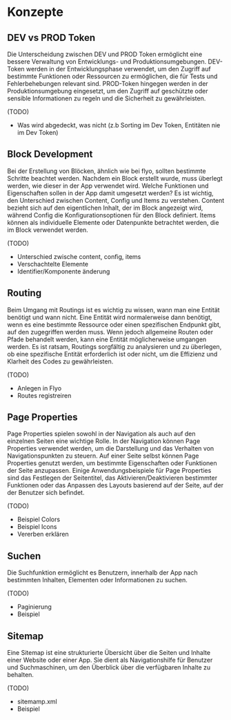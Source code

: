 # Konzepte

## DEV vs PROD Token

Die Unterscheidung zwischen DEV und PROD Token ermöglicht eine bessere Verwaltung von Entwicklungs- und Produktionsumgebungen. DEV-Token werden in der Entwicklungsphase verwendet, um den Zugriff auf bestimmte Funktionen oder Ressourcen zu ermöglichen, die für Tests und Fehlerbehebungen relevant sind. PROD-Token hingegen werden in der Produktionsumgebung eingesetzt, um den Zugriff auf geschützte oder sensible Informationen zu regeln und die Sicherheit zu gewährleisten.

(TODO)

- Was wird abgedeckt, was nicht (z.b Sorting im Dev Token, Entitäten nie im Dev Token)

## Block Development

Bei der Erstellung von Blöcken, ähnlich wie bei flyo, sollten bestimmte Schritte beachtet werden. Nachdem ein Block erstellt wurde, muss überlegt werden, wie dieser in der App verwendet wird. Welche Funktionen und Eigenschaften sollen in der App damit umgesetzt werden? Es ist wichtig, den Unterschied zwischen Content, Config und Items zu verstehen. Content bezieht sich auf den eigentlichen Inhalt, der im Block angezeigt wird, während Config die Konfigurationsoptionen für den Block definiert. Items können als individuelle Elemente oder Datenpunkte betrachtet werden, die im Block verwendet werden.

(TODO)

- Unterschied zwische content, config, items
- Verschachtelte Elemente
- Identifier/Komponente änderung

## Routing

Beim Umgang mit Routings ist es wichtig zu wissen, wann man eine Entität benötigt und wann nicht. Eine Entität wird normalerweise dann benötigt, wenn es eine bestimmte Ressource oder einen spezifischen Endpunkt gibt, auf den zugegriffen werden muss. Wenn jedoch allgemeine Routen oder Pfade behandelt werden, kann eine Entität möglicherweise umgangen werden. Es ist ratsam, Routings sorgfältig zu analysieren und zu überlegen, ob eine spezifische Entität erforderlich ist oder nicht, um die Effizienz und Klarheit des Codes zu gewährleisten.

(TODO)

- Anlegen in Flyo
- Routes registreiren

## Page Properties

Page Properties spielen sowohl in der Navigation als auch auf den einzelnen Seiten eine wichtige Rolle. In der Navigation können Page Properties verwendet werden, um die Darstellung und das Verhalten von Navigationspunkten zu steuern. Auf einer Seite selbst können Page Properties genutzt werden, um bestimmte Eigenschaften oder Funktionen der Seite anzupassen. Einige Anwendungsbeispiele für Page Properties sind das Festlegen der Seitentitel, das Aktivieren/Deaktivieren bestimmter Funktionen oder das Anpassen des Layouts basierend auf der Seite, auf der der Benutzer sich befindet.

(TODO)

- Beispiel Colors
- Beispiel Icons
- Vererben erklären

## Suchen

Die Suchfunktion ermöglicht es Benutzern, innerhalb der App nach bestimmten Inhalten, Elementen oder Informationen zu suchen.

(TODO)

- Paginierung
- Beispiel

## Sitemap

Eine Sitemap ist eine strukturierte Übersicht über die Seiten und Inhalte einer Website oder einer App. Sie dient als Navigationshilfe für Benutzer und Suchmaschinen, um den Überblick über die verfügbaren Inhalte zu behalten. 

(TODO)

- sitemamp.xml
- Beispiel